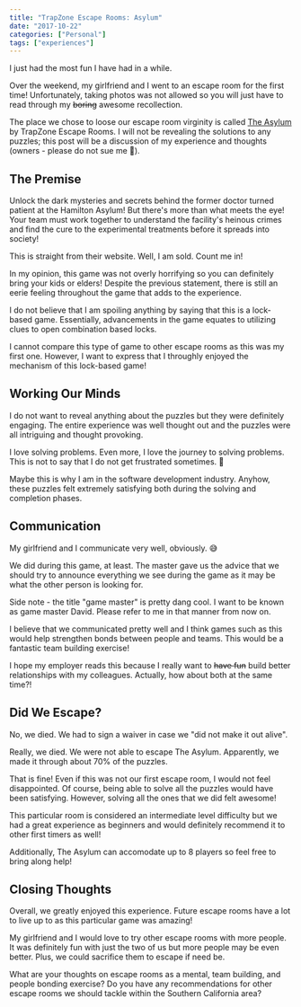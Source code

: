 ```yaml
---
title: "TrapZone Escape Rooms: Asylum"
date: "2017-10-22"
categories: ["Personal"]
tags: ["experiences"]
---
```


I just had the most fun I have had in a while.

Over the weekend, my girlfriend and I went to an escape room for the first time! Unfortunately, taking photos was not allowed so you will just have to read through my ~~boring~~ awesome recollection.

The place we chose to loose our escape room virginity is called [The Asylum](http://www.trapzonerooms.com/) by TrapZone Escape Rooms. I will not be revealing the solutions to any puzzles; this post will be a discussion of my experience and thoughts (owners - please do not sue me 🙁).

## The Premise

> 
Unlock the dark mysteries and secrets behind the former doctor turned patient at the Hamilton Asylum! But there's more than what meets the eye! Your team must work together to understand the facility's heinous crimes and find the cure to the experimental treatments before it spreads into society! 

This is straight from their website. Well, I am sold. Count me in!

In my opinion, this game was not overly horrifying so you can definitely bring your kids or elders! Despite the previous statement, there is still an eerie feeling throughout the game that adds to the experience.

I do not believe that I am spoiling anything by saying that this is a lock-based game. Essentially, advancements in the game equates to utilizing clues to open combination based locks.

I cannot compare this type of game to other escape rooms as this was my first one. However, I want to express that I throughly enjoyed the mechanism of this lock-based game!

## Working Our Minds

I do not want to reveal anything about the puzzles but they were definitely engaging. The entire experience was well thought out and the puzzles were all intriguing and thought provoking. 

I love solving problems. Even more, I love the journey to solving problems. This is not to say that I do not get frustrated sometimes. 🙂

Maybe this is why I am in the software development industry. Anyhow, these puzzles felt extremely satisfying both during the solving and completion phases.

## Communication

My girlfriend and I communicate very well, obviously. 😅

We did during this game, at least. The master gave us the advice that we should try to announce everything we see during the game as it may be what the other person is looking for.

Side note - the title "game master" is pretty dang cool. I want to be known as game master David. Please refer to me in that manner from now on.

I believe that we communicated pretty well and I think games such as this would help strengthen bonds between people and teams. This would be a fantastic team building exercise!

I hope my employer reads this because I really want to ~~have fun~~ build better relationships with my colleagues. Actually, how about both at the same time?!

## Did We Escape?

No, we died. We had to sign a waiver in case we "did not make it out alive".

Really, we died. We were not able to escape The Asylum. Apparently, we made it through about 70% of the puzzles.

That is fine! Even if this was not our first escape room, I would not feel disappointed. Of course, being able to solve all the puzzles would have been satisfying. However, solving all the ones that we did felt awesome!

This particular room is considered an intermediate level difficulty but we had a great experience as beginners and would definitely recommend it to other first timers as well!

Additionally, The Asylum can accomodate up to 8 players so feel free to bring along help!

## Closing Thoughts

Overall, we greatly enjoyed this experience. Future escape rooms have a lot to live up to as this particular game was amazing!

My girlfriend and I would love to try other escape rooms with more people. It was definitely fun with just the two of us but more people may be even better. Plus, we could sacrifice them to escape if need be.

What are your thoughts on escape rooms as a mental, team building, and people bonding exercise? Do you have any recommendations for other escape rooms we should tackle within the Southern California area?
